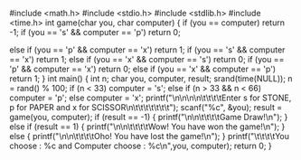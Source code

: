 #include <math.h>
 #include <stdio.h>
 #include <stdlib.h>
 #include <time.h>
int game(char you, char computer)
{
 if (you == computer)
 return -1;
 if (you == 's' && computer == 'p')
 return 0;
 
 else if (you == 'p' && computer == 'x') 
 return 1;
 if (you == 's' && computer == 'x')
 return 1;
 else if (you == 'x' && computer == 's')
 return 0;
 if (you == 'p' && computer == 'x')
 return 0;
 else if (you == 'x' && computer == 'p')
 return 1;
}
int main()
{
 int n;
 char you, computer, result;
 srand(time(NULL));
 n = rand() % 100;
 if (n < 33)
 computer = 's';
 else if (n > 33 && n < 66)
 computer = 'p';
 else
 computer = 'x';
 printf("\n\n\n\n\t\t\t\tEnter s for STONE, p for PAPER and x for SCISSOR\n\t\t\t\t\t\t\t");
 scanf("%c", &you);
 result = game(you, computer);
 if (result == -1) {
 printf("\n\n\t\t\t\tGame Draw!\n");
 }
 else if (result == 1) {
 printf("\n\n\t\t\t\tWow! You have won the game!\n");
 }
 else { 
 printf("\n\n\t\t\t\tOho! You have lost the game!\n");
 }
 printf("\t\t\t\tYou choose : %c and Computer choose : %c\n",you, computer);
 return 0;
}
